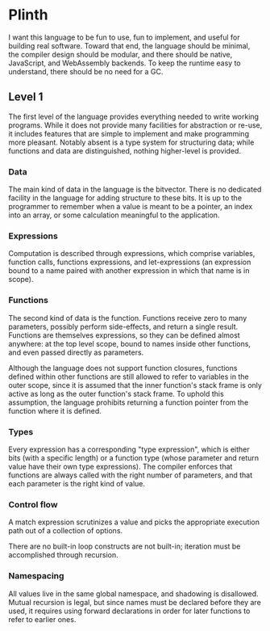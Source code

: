 # Plinth

I want this language to be fun to use, fun to implement, and useful for
building real software. Toward that end, the language should be minimal, the
compiler design should be modular, and there should be native, JavaScript, and
WebAssembly backends. To keep the runtime easy to understand, there should be
no need for a GC.

## Level 1

The first level of the language provides everything needed to write working
programs. While it does not provide many facilities for abstraction or re-use,
it includes features that are simple to implement and make programming more
pleasant. Notably absent is a type system for structuring data; while functions
and data are distinguished, nothing higher-level is provided.

### Data

The main kind of data in the language is the bitvector. There is no dedicated
facility in the language for adding structure to these bits. It is up to the
programmer to remember when a value is meant to be a pointer, an index into
an array, or some calculation meaningful to the application.

### Expressions

Computation is described through expressions, which comprise variables,
function calls, functions expressions, and let-expressions (an expression bound
to a name paired with another expression in which that name is in scope).

### Functions

The second kind of data is the function. Functions receive zero to many
parameters, possibly perform side-effects, and return a single result.
Functions are themselves expressions, so they can be defined almost anywhere:
at the top level scope, bound to names inside other functions, and even passed
directly as parameters.

Although the language does not support function closures, functions defined
within other functions are still allowed to refer to variables in the outer
scope, since it is assumed that the inner function's stack frame is only active
as long as the outer function's stack frame. To uphold this assumption, the
language prohibits returning a function pointer from the function where it is
defined.

### Types

Every expression has a corresponding "type expression", which is either bits
(with a specific length) or a function type (whose parameter and return value
have their own type expressions). The compiler enforces that functions are
always called with the right number of parameters, and that each parameter is
the right kind of value.

### Control flow

A match expression scrutinizes a value and picks the appropriate execution
path out of a collection of options.

There are no built-in loop constructs are not built-in; iteration must be
accomplished through recursion.

### Namespacing

All values live in the same global namespace, and shadowing is disallowed.
Mutual recursion is legal, but since names must be declared before they are
used, it requires using forward declarations in order for later functions to
refer to earlier ones.
